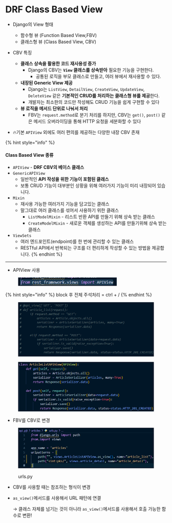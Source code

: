 # DRF Class Based View

* Django의 View 형태
  * 함수형 뷰 (Function Based View,FBV)
  * 클래스형 뷰 (Class Based View, CBV)



* CBV 특징
  * **클래스 상속을 활용한 코드 재사용성 증가**
    * Django의 CBV는 **`View` 클래스를 상속받아** 필요한 기능을 구현한다.
      * 공통된 로직을 부모 클래스로 만들고, 여러 뷰에서 재사용할 수 있다.
  * **내장된 Generic View 제공**
    * Django는 `ListView`, `DetailView`, `CreateView`, `UpdateView`, `DeleteView` 같은 **기본적인 CRUD를 처리하는 클래스형 뷰를 제공**한다.
    * 개발자는 최소한의 코드만 작성해도 CRUD 기능을 쉽게 구현할 수 있다
  * **뷰 로직을 메서드 단위로 나눠서 처리**
    * FBV는 `request.method`로 분기 처리를 하지만, CBV는 `get()`, `post()` 같은 메서드 오버라이딩을 통해 HTTP 요청을 세분화할 수 있다
* :fire:기본 `APIView` 외에도 여러 편의를 제공하는 다양한 내장 CBV 존재

{% hint style="info" %}
#### Class Based View 종류

* `APIView` - **DRF CBV의 베이스 클래스**
* `GenericAPIView`
  * 일반적인 **API 작성을 위한 기능이 포함된 클래스**
  * 보통 CRUD 기능이 대부분인 상황을 위해 여러가지 기능이 미리 내장되어 있습니다.
* `Mixin`
  * 재사용 가능한 여러가지 기능을 담고있는 클래스
  * 말그대로 여러 클래스를 섞어서 사용하기 위한 클래스
    * `ListModelMixin` - 리스트 반환 API를 만들기 위해 상속 받는 클래스
    * `CreateModelMixin` - 새로운 객체를 생성하는 API를 만들기위해 상속 받는 클래스
* `ViewSets`
  * 여러 엔드포인트(endpoint)를 한 번에 관리할 수 있는 클래스
  * RESTful API에서 반복되는 구조를 더 편리하게 작성할 수 있는 방법을 제공합니다.
{% endhint %}

***

* APIView 사용

<div align="left"><figure><img src="../../../.gitbook/assets/image (51).png" alt="" width="308"><figcaption></figcaption></figure></div>

{% hint style="info" %}
block 후 전체 주석처리 = ctrl + /
{% endhint %}

<div align="left"><figure><img src="../../../.gitbook/assets/image (52).png" alt="" width="563"><figcaption></figcaption></figure></div>

<div align="left"><figure><img src="../../../.gitbook/assets/image (54).png" alt="" width="555"><figcaption></figcaption></figure></div>

* FBV를 CBV로 변경

<div align="left"><figure><img src="../../../.gitbook/assets/image (55).png" alt="" width="559"><figcaption><p>urls.py</p></figcaption></figure></div>

* CBV를 사용할 때는 참조하는 형식이 변경
*   `as_view()`메서드를 사용해서 URL 패턴에 연결

    → 클래스 자체를 넘기는 것이 아니라 `as_view()`메서드를 사용해서 호출 가능한 함수로 변환!















